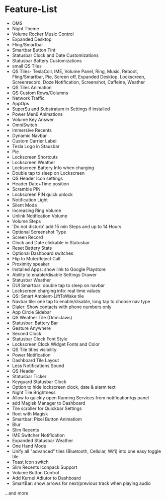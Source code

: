 # Feature-List

- OMS
- Night Theme
- Volume Rocker Music Control
- Expanded Desktop
- Fling/Smartbar
- Smartbar Button Tint
- Statusbar Clock and Date Customizations
- Statusbar Battery Customizations
- small QS Tiles
- QS Tiles- TeslaCoil, IME, Volume Panel, Ring, Music, Reboot, Fling/Smartbar, Pie, Screen off, Expanded Desktop, Lockscreen, Screenrecord, Doze Notification, Screenshot, Caffeine, Weather
- QS Tiles Animation
- QS Custom Rows/Columns
- Network Traffic
- AppOps
- SuperSu and Substratum in Settings if installed
- Power Menü Animations
- Volume Key Answer
- OmniSwitch
- Immersive Recents
- Dynamic Navbar
- Custom Carrier Label
- Tesla Logo in Stausbar
- Pie
- Lockscreen Shortcuts
- Lockscreen Weather
- Lockscreen Battery Info when charging
- Double tap to sleep on Lockscreen
- QS Header Icon settings
- Header Date+Time position
- Scramble PIN
- Lockscreen PIN quick unlock
- Notification Light
- Silent Mode
- Increasing Ring Volume
- Unlink Notification Volume
- Volume Steps
- 'Do not disturb' add 15 min Steps and up to 14 Hours
- Optional Screenshot Type
- Screen Record
- Clock and Date clickable in Statusbar
- Reset Battery Stats
- Optional Dashboard switches
- Flip to Mute/Reject Call
- Proximity speaker
- Installed Apps: show link to Google Playstore
- Ability to enable/disable Settings Drawer
- Statusbar Weather
- DUI Smartbar: double tap to sleep on navbar
- Lockscreen charging info: real time values
- QS: Smart Ambient-LiftToWake tile
- Navbar tile: one tap to enable/disable, long tap to choose nav type
- Dialer: Show contacts with phone numbers only
- App Circle Sidebar
- QS Weather Tile (OmniJaws)
- Statusbar: Battery Bar
- Gesture Anywhere
- Second Clock
- Statusbar Clock Font Style
- Lockscreen Clock Widget Fonts and Color
- QS Tile titles visibility
- Power Notification
- Dashboard Tile Layout
- Less Notifications Sound
- QS Header
- Statusbar Ticker
- Keyguard Statusbar Clock
- Option to hide lockscreen clock, date & alarm text
- Night Tile Brightness
- Allow to quickly open Running Services from notification/qs panel
- add Magisk Manager to Dashboard
- Tile scroller for Quickbar Settings
- Root with Magisk
- Smartbar: Pixel Button Animatiom
- Blur
- Slim Recents
- IME Switcher Notification
- Expanded Statusbar Weather
- One Hand Mode
- Unify all "advanced" tiles (Bluetooth, Cellular, Wifi) into one easy toggle tile
- Toast Icon switch
- Slim Recents Iconpack Support
- Volume Button Control
- Add Kernel Adiutor to Dashboard
- SmartBar: show arrows for next/previous track when playing audio

...and more
